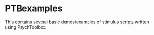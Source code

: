 # PTBexamples

This contains several basic demos/examples of stimulus scripts written using PsychToolbox.
